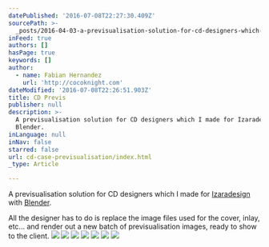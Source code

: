```yaml
---
datePublished: '2016-07-08T22:27:30.409Z'
sourcePath: >-
  _posts/2016-04-03-a-previsualisation-solution-for-cd-designers-which-i-made-fo.md
inFeed: true
authors: []
hasPage: true
keywords: []
author:
  - name: Fabian Hernandez
    url: 'http://cocoknight.com'
dateModified: '2016-07-08T22:26:51.903Z'
title: CD Previs
publisher: null
description: >-
  A previsualisation solution for CD designers which I made for Izaradesign with
  Blender.
inLanguage: null
inNav: false
starred: false
url: cd-case-previsualisation/index.html
_type: Article

---
```

A previsualisation solution for CD designers which I made for [Izaradesign][0] with [Blender][1].

All the designer has to do is replace the image files used for the cover, inlay, etc... and render out a new batch of previsualisation images, ready to show to the client.
![](https://s3-us-west-2.amazonaws.com/the-grid-img/p/f078ed2b96465e05d6212b6437c583421b5dbee3.png)
![](https://s3-us-west-2.amazonaws.com/the-grid-img/p/396f8f988ddf76f48e7dedd03d454cdc8f06eabf.png)
![](https://s3-us-west-2.amazonaws.com/the-grid-img/p/7cd2e1a7a8e2b986db0d735fca1c8009686959c9.png)
![](https://s3-us-west-2.amazonaws.com/the-grid-img/p/1f9b0cdd501d5dc2345e10cc59dd3c600aca0f0a.png)
![](https://s3-us-west-2.amazonaws.com/the-grid-img/p/1f9b0cdd501d5dc2345e10cc59dd3c600aca0f0a.png)
![](https://s3-us-west-2.amazonaws.com/the-grid-img/p/8ef85a14153aa9b520e612757a6d2b5389f7e10e.png)
![](https://s3-us-west-2.amazonaws.com/the-grid-img/p/25ed30b8eb610749f3fed13b3790e16ba5325b65.png)

[0]: http://izaradesign.ch/ "Izaradesign"
[1]: http://blender.org/ "Blender"
